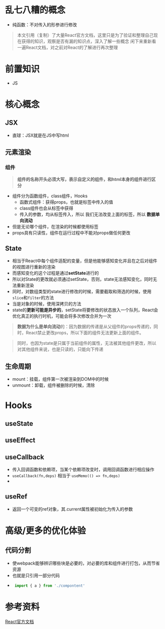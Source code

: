 # 乱七八糟的概念
- 纯函数：不对传入的形参进行修改
 
> 本文引用（复制）了大量React官方文档，这里只是为了验证和整理自己现在获得的知识，观察是否有漏的知识点，深入了解一些概念
> 闲下来重新看一遍React文档，对之前对React的了解进行再次整理
# 前置知识
- JS
# 核心概念
## JSX
- 直球：JSX就是在JS中写html
## 元素渲染
### 组件
> **组件的名称开头必须大写，表示自定义的组件，和html本身的组件进行区分**
- 组件分为函数组件，class组件，Hooks
    - 函数式组件：获得props，也就是标签中传入的值
    - class组件也会从标签中获得
    - 传入的参数，均从标签传入，所以 我们无法改变上面的标签，所以 **数据单向流动**
- 但是无论哪个组件，在渲染的时候都使用标签
- props具有只读性，组件在运行过程中不能对props做任何更改

## State 
- 相当于React中每个组件适配的变量，但是他能够感知变化并且在之后对组件的视图进行重新的渲染
- 而感知变化的这个过程是通过**setState**进行的
- 所以对State的更改就必须通过setState，否则，state无法感知变化，同时无法重新渲染
- 同时，对数组类型的state进行修改的时候，需要截取和筛选的时候，使用```slice```和```filter```的方法
- 当是对象的时候，使用深拷贝的方法
- state的**更新可能是异步的**，setState将要修改的状态放入一个队列，React会优化真正的执行时机，可能会将多次修改合并为一次

> **数据为什么是单向流动**的：因为数据的传递是从父组件的props传递的，同时，React禁止更改props，所以下面的组件无法更新上面的组件。

> 同时，也因为state是只属于当前组件的属性，无法被其他组件更改，所以对其他组件来说，也是只读的，只能向下传递

## 生命周期
- mount：挂载，组件第一次被渲染到DOM中的时候
- unmount：卸载，组件被删除的时候，清除

# Hooks
## useState

## useEffect
## useCallback
- 传入回调函数和依赖项，当某个依赖项改变时，调用回调函数进行相应操作
- ```useCallback(fn,deps)``` 相当于 ```useMemo(() => fn,deps)```
- 
## useRef
- 返回一个可变的ref对象，其.current属性被初始化为传入的参数
# 高级/更多的优化体验
## 代码分割
- 使webpack能够辨识哪些块是必要的，对必要的库和组件进行打包，从而节省资源
- 也就是只引用一部分代码
- ```js
   import { a } from './compontent' 
   ```

# 参考资料
[React官方文档](https://zh-hans.reactjs.org/docs/components-and-props.html)


